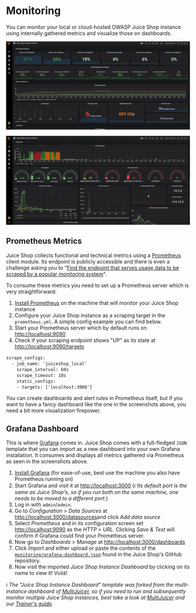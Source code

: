 # Monitoring

You can monitor your local or cloud-hosted OWASP Juice Shop instance
using internally gathered metrics and visualize those on dashboards.

![Challenge and business metrics in Grafana](img/grafana_01.png)

![Technical metrics in Grafana](img/grafana_02.png)

## Prometheus Metrics

Juice Shop collects functional and technical metrics using a
[Prometheus](https://prometheus.io) client module. Its endpoint is
publicly accessible and there is even a challenge asking you to
"[Find the endpoint that serves usage data to be scraped by a popular monitoring system](../part2/sensitive-data-exposure.md#find-the-endpoint-that-serves-usage-data-to-be-scraped-by-a-popular-monitoring-system)".

To consume these metrics you need to set up a Prometheus server which is
very straightforward:

1. [Install Prometheus](https://prometheus.io/download/) on the machine
   that will monitor your Juice Shop instance
2. Configure your Juice Shop instance as a scraping target in the
   `prometheus.yml`. A simple config example you can find below.
3. Start your Prometheus server which by default runs on
   <http://localhost:9090>
4. Check if your scraping endpoint shows "UP" as its state at
   <http://localhost:9090/targets>

```
scrape_configs:
  - job_name: 'juiceshop_local'
    scrape_interval: 60s
    scrape_timeout: 10s
    static_configs:
    - targets: ['localhost:3000']
```

You can create dashboards and alert rules in Prometheus itself, but if
you want to have a fancy dashboard like the one in the screenshots
above, you need a bit more visualization firepower.

## Grafana Dashboard

This is where [Grafana](https://grafana.com/) comes in. Juice Shop comes
with a full-fledged `JSON` template that you can import as a new
dashboard into your own Grafana installation. It consumes and displays
all metrics gathered via Prometheus as seen in the screenshots above.

1. [Install Grafana](https://grafana.com/get) (for ease-of-use, best use
   the machine you also have Prometheus running on)
2. Start Grafana and visit it at <http://localhost:3000> (ℹ️ _Its
   default port is the same as Juice Shop's, so if you run both on the
   same machine, one needs to be moved to a different port._)
3. Log in with `admin`/`admin`.
4. Go to _Configuration_ > _Data Sources_ at
   <http://localhost:3000/datasources>and click _Add data source_
5. Select _Prometheus_ and in its configuration screen set
   <http://localhost:9090> as the _HTTP_ > _URL_. Clicking _Save & Test_
   will confirm if Grafana could find your Prometheus server.
6. Now go to _Dashboards_ > _Manage_ at
   <http://localhost:3000/dashboards>
7. Click _Import_ and either upload or paste the contents of the
   [`monitoring/grafana-dashboard.json`](https://github.com/bkimminich/juice-shop/blob/master/monitoring/grafana-dashboard.json)
   found in the Juice Shop's GitHub repository.
8. Now visit the imported _Juice Shop Instance Dashboard_ by clicking on
   its name to view it! Voilá!

ℹ️ _The "Juice Shop Instance Dashboard" template was forked from the
multi-instance dashboard of
[MultiJuicer](trainers.md#hosting-individual-instances-for-multiple-users),
so if you need to run and subsequently monitor multiple Juice Shop
instances, best take a look at
[MultiJuicer](https://github.com/iteratec/multi-juicer) and our
[Trainer's guide](trainers.md)._
